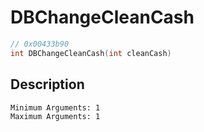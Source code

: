 # DBChangeCleanCash
```c
// 0x00433b90
int DBChangeCleanCash(int cleanCash)
```
## Description
```
Minimum Arguments: 1
Maximum Arguments: 1
```
